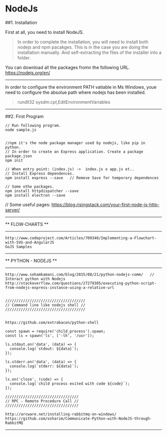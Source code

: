 # NodeJs

##1. Installation

First at all, you need to install NodeJS.
 
>In order to complete the installation, you will need to install both nodejs and npm pacakges. This is in the case you are doing the installation manually. And self-extracting the files of the installer into a folder.

You can download all the packages  fromn the following URL. https://nodejs.org/en/

***********************

In order to configure the environment PATH vatiable in Ms Windows, youe need to configure the absolue path where nodejs has been installed.
>	rundll32 sysdm.cpl,EditEnvironmentVariables

*************************

##2. First Program

	// Run following program.
	node sample.js 


	//npm it's the node package manager used by nodejs, like pip in python.
	// In order to create an Express application. Create a package  package.json
	npm init

	// When entry point: (index.js) ->  index.js o app.js et.. 
	// Install Express dependences.
	npm install express --save   // Remove Save for temporary dependences

	// Some othe packages.
	npm install httpdispatcher --save 
	npm install electron --save 



// Some useful pages: https://blog.risingstack.com/your-first-node-js-http-server/
	

	
*********************
** FLOW-CHARTS **
*********************

	http://www.codeproject.com/Articles/709340/Implementing-a-Flowchart-with-SVG-and-AngularJS
	GoJS Samples
	
*********************
** PYTHON - NODEJS **
*********************

	http://www.sohamkamani.com/blog/2015/08/21/python-nodejs-comm/   // Interact python with Nodejs
	http://stackoverflow.com/questions/27279305/executing-python-script-from-nodejs-express-instance-using-a-relative-url


	////////////////////////////////////
	// Command line like nodejs shell //
	////////////////////////////////////
	
	
	https://github.com/extrabacon/python-shell

	const spawn = require('child_process').spawn;
	const ls = spawn('ls', ['-lh', '/usr']);

	ls.stdout.on('data', (data) => {
	  console.log(`stdout: ${data}`);
	});

	ls.stderr.on('data', (data) => {
	  console.log(`stderr: ${data}`);
	});

	ls.on('close', (code) => {
	  console.log(`child process exited with code ${code}`);
	});

	/////////////////////////////////
	// RPC - Remote Procedure Call //
	/////////////////////////////////
	
	http://arcware.net/installing-rabbitmq-on-windows/
	https://github.com/osharim/Communicate-Python-with-NodeJS-through-RabbitMQ
	
******************


